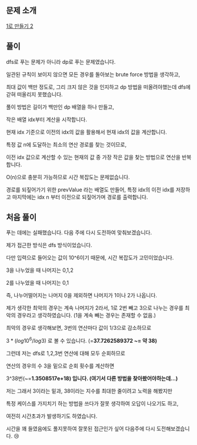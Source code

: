 ## 문제 소개

[1로 만들기 2](https://www.acmicpc.net/problem/12852)

## 풀이

dfs로 푸는 문제가 아니라 dp로 푸는 문제였습니다.

일관된 규칙이 보이지 않으면 모든 경우를 돌아보는 brute force 방법을 생각하고,

최대 값이 백만 정도로, 그리 크지 않은 것을 인지하고 dp 방법을 떠올려야했는데 dfs에 갇혀 떠올리지 못했습니다.

풀이 방법은 길이가 백만인 dp 배열을 하나 만들고,

작은 배열 idx부터 계산을 시작합니다.

현재 idx 기준으로 이전의 idx의 값을 활용해서 현재 idx의 값을 계산합니다.

특정 값 n에 도달하는 최소의 연산 경로를 찾는 것이므로,

이전 idx 값으로 계산할 수 있는 현재의 값 중 가장 작은 값을 찾는 방법으로 연산을 반복합니다.

O(n)으로 충분히 가능하므로 시간 복잡도는 문제없습니다.

경로를 되짚어가기 위한 prevValue 라는 배열도 만들어, 특정 idx의 이전 idx를 저장하고 마지막에는 idx n 부터 이전으로 되짚어가며 경로를 출력합니다.


## 처음 풀이

푸는 데에는 실패했습니다. 다음 주에 다시 도전하여 맞춰보겠습니다.

제가 접근한 방식은 dfs 방식이었습니다.

다만 입력으로 들어오는 값이 10^6이기 때문에, 시간 복잡도가 고민이었습니다.

3을 나누었을 때 나머지는 0,1,2

2를 나누었을 때 나머지는 0,1

즉, 나누어떨어지는 나머지 0을 제외하면 나머지가 1이나 2가 나옵니다.

제가 생각한 최악의 경우는 계속 나머지가 2라서, 1로 2번 빼고 3으로 나누는 경우를 최악의 경우라고 생각하였습니다. (1을 계속 빼는 경우는 존재할 수 없음.)

최악의 경우로 생각해보면, 3번의 연산마다 값이 1/3으로 감소하므로

$3*(log 10^6 / log 3)$ 로 볼 수 있습니다. (=**37.7262589372 ~= 약 38)**

그런데 저는 dfs로 1,2,3번 연산에 대해 모두 순회하므로

연산의 경우의 수 3을 밑으로 순회 횟수를 계산하면

3^38번(~=**1.3508517e+18) 입니다. (여기서 다른 방법을 찾아봤어야하는데…)**

저는 그래서 3이라는 밑과, 38이라는 지수를 최대한 줄이려고 노력을 해봤지만

특정 케이스를 가지치기 하는 방법을 쓰다가 잘못 생각하여 오답이 나오기도 하고,

여전히 시간초과가 발생하기도 하였습니다.

시간을 꽤 들였음에도 풀지못하여 잘못된 접근인가 싶어 다음주에 다시 도전해보겠습니다. 😢
